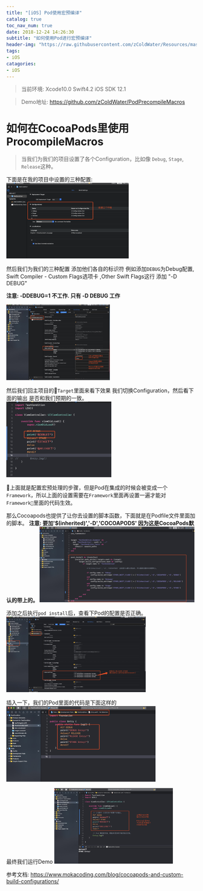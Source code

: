```yaml
---
title: "[iOS] Pod使用宏预编译"
catalog: true
toc_nav_num: true
date: 2018-12-24 14:26:30
subtitle: "如何使用Pod进行宏预编译"
header-img: "https://raw.githubusercontent.com/zColdWater/Resources/master/Images/blond-1866951.jpg"
tags:
- iOS
catagories:
- iOS
---
```


> 当前环境: Xcode10.0 Swift4.2 iOS SDK 12.1 

> Demo地址: https://github.com/zColdWater/PodPrecompileMacros

如何在CocoaPods里使用ProcompileMacros
=======
> 当我们为我们的项目设置了各个Configuration，比如像 `Debug`, `Stage`, `Release`这种。 

下面是在我的项目中设置的三种配置: 
<img src="https://raw.githubusercontent.com/zColdWater/Resources/master/Images/precompile1.png" height="200" />

然后我们为我们的三种配置 添加他们各自的标识符 
例如添加`DEBUG`为Debug配置, Swift Compiler - Custom Flags选项卡 ,Other Swift Flags这行 添加 "-D DEBUG"

**注意: -DDEBUG=1 不工作. 只有 -D DEBUG 工作**

<img src="https://raw.githubusercontent.com/zColdWater/Resources/master/Images/precompile3.jpeg" height="200" />


然后我们回主项目的`Target`里面来看下效果
我们切换Configuration，然后看下面的输出 是否和我们预期的一致。  
<img src="https://raw.githubusercontent.com/zColdWater/Resources/master/Images/precompile2.png" height="200" />


上面就是配置宏预处理的步骤，但是Pod在集成的时候会被变成一个`Framework`，所以上面的设置需要在`Framework`里面再设置一遍才能对`Framework`里面的代码生效。 

那么Cocoapods也提供了让你去设置的脚本函数，下面就是在Podfile文件里面加的脚本。
**注意: 要加'$(inherited)','-D','COCOAPODS' 因为这是CocoaPods默认的带上的。**
<img src="https://raw.githubusercontent.com/zColdWater/Resources/master/Images/precompile4.jpeg" height="200" />


添加之后执行`pod install`后，查看下Pod的配置是否正确。
<img src="https://raw.githubusercontent.com/zColdWater/Resources/master/Images/precompile5.jpeg" height="200" />

插入一下，我们的Pod里面的代码是下面这样的
<img src="https://raw.githubusercontent.com/zColdWater/Resources/master/Images/precompile6.jpeg" height="200" />

最终我们运行Demo
<img src="https://raw.githubusercontent.com/zColdWater/Resources/master/Images/precompile7.jpeg" height="200" />


参考文档: https://www.mokacoding.com/blog/cocoapods-and-custom-build-configurations/